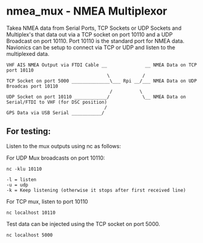 # nmea_mux - NMEA Multiplexor

Takea NMEA data from Serial Ports, TCP Sockets or UDP Sockets and Multiplex's that data out via a TCP socket on port 10110 and a UDP Broadcast on port 10110.
Port 10110 is the standard port for NMEA data.  Navionics can be setup to connect via TCP or UDP and listen to the multiplexed data.

```
VHF AIS NMEA Output via FTDI Cable __              __ NMEA Data on TCP port 10110
                                     \            /
TCP Socket on port 5000 ______________\___ Rpi __/___ NMEA Data on UDP Broadcas port 10110
                                      /          \
UDP Socket on port 10110 ____________/            \__ NMEA Data on Serial/FTDI to VHF (for DSC position)
                                    /
GPS Data via USB Serial ___________/
```

## For testing:

Listen to the mux outputs using nc as follows:

For UDP Mux broadcasts on port 10110:   
```
nc -klu 10110

-l = listen   
-u = udp   
-k = Keep listening (otherwise it stops after first received line)  
```

For TCP mux, listen to port 10110
```
nc localhost 10110
```

Test data can be injected using the TCP socket on port 5000.
```
nc localhost 5000
```

